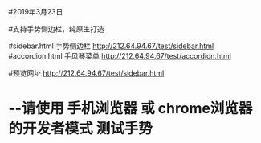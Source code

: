 #2019年3月23日

#支持手势侧边栏，纯原生打造

#sidebar.html    手势侧边栏 http://212.64.94.67/test/sidebar.html
#accordion.html  手风琴菜单 http://212.64.94.67/test/accordion.html


#预览网址  http://212.64.94.67/test/sidebar.html
#  --请使用 手机浏览器 或 chrome浏览器的开发者模式 测试手势
